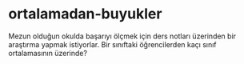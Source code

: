 # ortalamadan-buyukler
Mezun olduğun okulda başarıyı ölçmek için ders notları üzerinden bir araştırma yapmak istiyorlar. Bir sınıftaki öğrencilerden kaçı sınıf ortalamasının üzerinde? 

